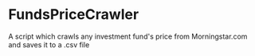 # FundsPriceCrawler
A script which crawls any investment fund's price from Morningstar.com and saves it to a .csv file
